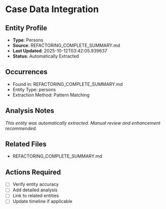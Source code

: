 # Case Data Integration

## Entity Profile
- **Type**: Persons
- **Source**: REFACTORING_COMPLETE_SUMMARY.md
- **Last Updated**: 2025-10-12T03:42:05.939637
- **Status**: Automatically Extracted

## Occurrences
- Found in: REFACTORING_COMPLETE_SUMMARY.md
- Entity Type: persons
- Extraction Method: Pattern Matching

## Analysis Notes
*This entity was automatically extracted. Manual review and enhancement recommended.*

## Related Files
- REFACTORING_COMPLETE_SUMMARY.md

## Actions Required
- [ ] Verify entity accuracy
- [ ] Add detailed analysis
- [ ] Link to related entities
- [ ] Update timeline if applicable
